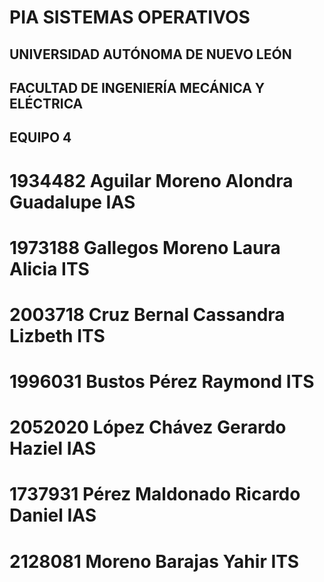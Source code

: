 # PIA SISTEMAS OPERATIVOS
## UNIVERSIDAD AUTÓNOMA DE NUEVO LEÓN
## FACULTAD DE INGENIERÍA MECÁNICA Y ELÉCTRICA

## EQUIPO 4
# 1934482 Aguilar Moreno Alondra Guadalupe IAS
# 1973188 Gallegos Moreno Laura Alicia ITS
# 2003718 Cruz Bernal Cassandra Lizbeth ITS
# 1996031 Bustos Pérez Raymond ITS
# 2052020 López Chávez Gerardo Haziel IAS
# 1737931 Pérez Maldonado Ricardo Daniel IAS
# 2128081 Moreno Barajas Yahir ITS
